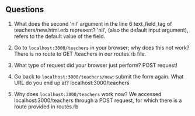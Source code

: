 ## Questions

1. What does the second 'nil' argument in the line 6 text_field_tag of teachers/new.html.erb represent?
'nil', (also the default input argument), refers to the default value of the field.


2. Go to `localhost:3000/teachers` in your browser; why does this not work?
There is no route to GET /teachers in our routes.rb file.

3. What type of request did your browser just perform?
POST request!


4. Go back to `localhost:3000/teachers/new`; submit the form again. What URL do you end up at?
localhost:3000/teachers


5. Why does `localhost:3000/teachers` work now?
We accessed localhost:3000/teachers through a POST request, for which there is a route provided in routes.rb
